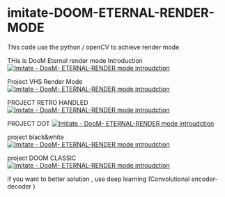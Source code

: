 # imitate-DOOM-ETERNAL-RENDER-MODE

This code use the python / openCV to achieve  render mode


THis is DooM Eternal render mode Introduction
[![Imitate - DooM- ETERNAL-RENDER mode  introudction](https://img.youtube.com/vi/37VF9pbxNc0/maxresdefault.jpg)](https://www.youtube.com/watch?v=37VF9pbxNc0&ab_channel=%E4%BC%8A%E5%B7%B4%E5%AF%86%E6%BF%83%E9%81%94)


Project VHS Render Mode
[![Imitate - DooM- ETERNAL-RENDER mode  introudction](https://img.youtube.com/vi/BvUUMBKDQNc/maxresdefault.jpg)](https://www.youtube.com/watch?v=BvUUMBKDQNc&ab_channel=%E4%BC%8A%E5%B7%B4%E5%AF%86%E6%BF%83%E9%81%94)

PROJECT RETRO HANDLED
[![Imitate - DooM- ETERNAL-RENDER mode  introudction](https://img.youtube.com/vi/9EngeJclCD4/maxresdefault.jpg)](https://www.youtube.com/watch?v=9EngeJclCD4&ab_channel=%E4%BC%8A%E5%B7%B4%E5%AF%86%E6%BF%83%E9%81%94)

PROJECT DOT
[![Imitate - DooM- ETERNAL-RENDER mode  introudction](https://img.youtube.com/vi/bxr3VXbEEU4/maxresdefault.jpg)](https://www.youtube.com/watch?v=bxr3VXbEEU4&ab_channel=%E4%BC%8A%E5%B7%B4%E5%AF%86%E6%BF%83%E9%81%94)

project black&white
[![Imitate - DooM- ETERNAL-RENDER mode  introudction](https://img.youtube.com/vi/nhugDhxk-1M/maxresdefault.jpg)](https://www.youtube.com/watch?v=nhugDhxk-1M&ab_channel=%E4%BC%8A%E5%B7%B4%E5%AF%86%E6%BF%83%E9%81%94)

project DOOM CLASSIC
[![Imitate - DooM- ETERNAL-RENDER mode  introudction](https://img.youtube.com/vi/XmIjzL8iG6M/maxresdefault.jpg)](https://www.youtube.com/watch?v=XmIjzL8iG6M&ab_channel=%E4%BC%8A%E5%B7%B4%E5%AF%86%E6%BF%83%E9%81%94)


if you want to better solution , use deep learning (Convolutional encoder-decoder )
